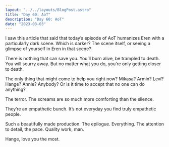 ```yaml
---
layout: "../../layouts/BlogPost.astro"
title: "Day 60: AoT"
description: "Day 60: AoT"
date: "2023-03-03"
---
```


I saw this article that said that today’s episode of AoT humanizes Eren with a particularly dark scene. Which is darker? The scene itself, or seeing a glimpse of yourself in Eren in that scene?


There is nothing that can save you. You’ll burn alive, be trampled to death. You will scurry away. But no matter what you do, you’re only getting closer to death.


The only thing that might come to help you right now? Mikasa? Armin? Levi? Hange? Annie? Anybody? Or is it time to accept that no one can do anything?


The terror. The screams are so much more comforting than the silence.


They’re an empathetic bunch. It’s not everyday you find truly empathetic people.


Such a beautifully made production. The epilogue. Everything. The attention to detail, the pace. Quality work, man. 





Hange, love you the most.
